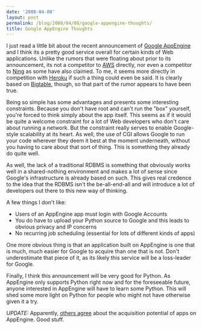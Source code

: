 ```yaml
---
date: '2008-04-08'
layout: post
permalink: /blog/2008/04/08/google-appengine-thoughts/
title: Google AppEngine Thoughts
---
```

I just read a little bit about the recent announcement of [Google AppEngine](https://cloud.google.com/appengine/) and I think its a pretty good service overall for certain kinds of Web applications. Unlike the rumors that were floating about prior to its announcement, its not a competitor to [AWS](https://aws.amazon.com) directly, nor even a competitor to [Ning](https://www.ning.com) as some have also claimed. To me, it seems more directly in competition with [Heroku](https://www.heroku.com/) if such a thing could even be said. It is clearly based on [Bigtable](https://research.google/pubs/bigtable-a-distributed-storage-system-for-structured-data/), though, so that part of the rumor appears to have been true.

Being so simple has some advantages and presents some interesting constraints. Because you don't have root and can't run the "box" yourself, you're forced to think simply about the app itself. This seems as if it would be quite a welcome constraint for a lot of Web developers who don't care about running a network. But the constraint really serves to enable Google-style scalability at its heart. As well, the use of CGI allows Google to run your code wherever they deem it best at the moment underneath, without you having to care about that sort of thing. This is something they already do quite well.

As well, the lack of a traditional RDBMS is something that obviously works well in a shared-nothing environment and makes a lot of sense since Google's infrastructure is already based on such. This gives real credence to the idea that the RDBMS isn't the be-all-end-all and will introduce a lot of developers out there to this new way of thinking.

A few things I don't like:

 * Users of an AppEngine app must login with Google Accounts
 * You do have to upload your Python source to Google and this leads to obvious privacy and IP concerns
 * No recurring job scheduling (essential for lots of different kinds of apps)

One more obvious thing is that an application built on AppEngine is one that is much, much easier for Google to acquire than one that is not. Don't underestimate that piece of it, as its likely this service will be a loss-leader for Google.

Finally, I think this announcement will be very good for Python. As AppEngine only supports Python right now and for the foreseeable future, anyone interested in AppEngine will have to learn some Python. This will shed some more light on Python for people who might not have otherwise given it a try. 

*UPDATE:* Apparently, [others agree](https://web.archive.org/web/20080424014727/http://staticallytyped.com/2008/04/08/googles-plans-for-app-engine/) about the acquisition potential of apps on AppEngine. Good stuff.
